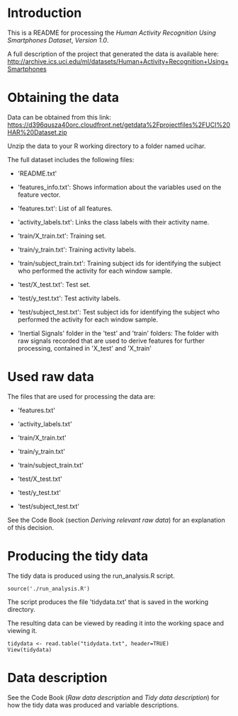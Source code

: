 # Introduction

This is a README for processing the *Human Activity Recognition Using Smartphones 
Dataset*, *Version 1.0*.

A full description of the project that generated the data is available here:
http://archive.ics.uci.edu/ml/datasets/Human+Activity+Recognition+Using+Smartphones

# Obtaining the data

Data can be obtained from this link:
https://d396qusza40orc.cloudfront.net/getdata%2Fprojectfiles%2FUCI%20HAR%20Dataset.zip

Unzip the data to your R working directory to a folder named ucihar.

The full dataset includes the following files:

* 'README.txt'

* 'features_info.txt': Shows information about the variables used on the feature vector.

* 'features.txt': List of all features.

* 'activity_labels.txt': Links the class labels with their activity name.

* 'train/X_train.txt': Training set.

* 'train/y_train.txt': Training activity labels.

* 'train/subject_train.txt': Training subject ids for identifying the subject who performed the activity for each window sample.

* 'test/X_test.txt': Test set.

* 'test/y_test.txt': Test activity labels.

* 'test/subject_test.txt': Test subject ids for identifying the subject who performed the activity for each window sample.

* 'Inertial Signals' folder in the 'test' and 'train' folders: The folder with raw signals recorded that are used to derive features for further processing, contained in 'X_test' and 'X_train'

# Used raw data

The files that are used for processing the data are:

* 'features.txt'

* 'activity_labels.txt'

* 'train/X_train.txt'

* 'train/y_train.txt'

* 'train/subject_train.txt'

* 'test/X_test.txt'

* 'test/y_test.txt'

* 'test/subject_test.txt'

See the Code Book (section *Deriving relevant raw data*) for an explanation of this decision.

# Producing the tidy data

The tidy data is produced using the run_analysis.R script.

```{r}
source('./run_analysis.R')
```

The script produces the file 'tidydata.txt' that is saved in the working directory.

The resulting data can be viewed by reading it into the working space and viewing it.

```{r}
tidydata <- read.table("tidydata.txt", header=TRUE)
View(tidydata)
```


# Data description

See the Code Book (*Raw data description* and *Tidy data description*) for how the tidy data was produced and variable descriptions. 
